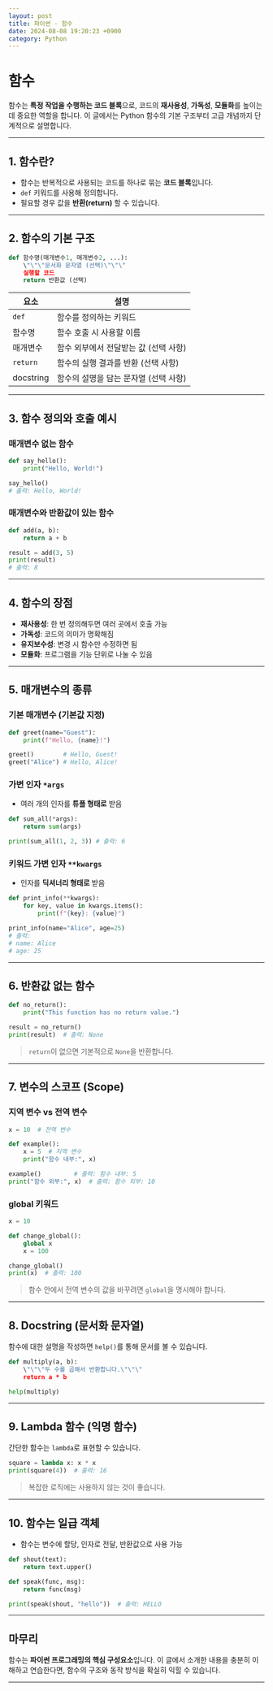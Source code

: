 ```yaml
---
layout: post
title: 파이썬 - 함수
date: 2024-08-08 19:20:23 +0900
category: Python
---
```

# 함수

함수는 **특정 작업을 수행하는 코드 블록**으로, 코드의 **재사용성**, **가독성**, **모듈화**를 높이는 데 중요한 역할을 합니다. 이 글에서는 Python 함수의 기본 구조부터 고급 개념까지 단계적으로 설명합니다.

---

## 1. 함수란?

- 함수는 반복적으로 사용되는 코드를 하나로 묶는 **코드 블록**입니다.
- `def` 키워드를 사용해 정의합니다.
- 필요할 경우 값을 **반환(return)** 할 수 있습니다.

---

## 2. 함수의 기본 구조

```python
def 함수명(매개변수1, 매개변수2, ...):
    \"\"\"문서화 문자열 (선택)\"\"\"
    실행할 코드
    return 반환값 (선택)
```

| 요소       | 설명                                       |
|------------|--------------------------------------------|
| `def`      | 함수를 정의하는 키워드                     |
| 함수명     | 함수 호출 시 사용할 이름                   |
| 매개변수   | 함수 외부에서 전달받는 값 (선택 사항)      |
| `return`   | 함수의 실행 결과를 반환 (선택 사항)        |
| docstring  | 함수의 설명을 담는 문자열 (선택 사항)     |

---

## 3. 함수 정의와 호출 예시

### 매개변수 없는 함수

```python
def say_hello():
    print("Hello, World!")

say_hello()
# 출력: Hello, World!
```

### 매개변수와 반환값이 있는 함수

```python
def add(a, b):
    return a + b

result = add(3, 5)
print(result)
# 출력: 8
```

---

## 4. 함수의 장점

- **재사용성**: 한 번 정의해두면 여러 곳에서 호출 가능  
- **가독성**: 코드의 의미가 명확해짐  
- **유지보수성**: 변경 시 함수만 수정하면 됨  
- **모듈화**: 프로그램을 기능 단위로 나눌 수 있음  

---

## 5. 매개변수의 종류

### 기본 매개변수 (기본값 지정)

```python
def greet(name="Guest"):
    print(f"Hello, {name}!")

greet()        # Hello, Guest!
greet("Alice") # Hello, Alice!
```

### 가변 인자 `*args`

- 여러 개의 인자를 **튜플 형태로** 받음

```python
def sum_all(*args):
    return sum(args)

print(sum_all(1, 2, 3)) # 출력: 6
```

### 키워드 가변 인자 `**kwargs`

- 인자를 **딕셔너리 형태로** 받음

```python
def print_info(**kwargs):
    for key, value in kwargs.items():
        print(f"{key}: {value}")

print_info(name="Alice", age=25)
# 출력:
# name: Alice
# age: 25
```

---

## 6. 반환값 없는 함수

```python
def no_return():
    print("This function has no return value.")

result = no_return()
print(result)  # 출력: None
```

> `return`이 없으면 기본적으로 `None`을 반환합니다.

---

## 7. 변수의 스코프 (Scope)

### 지역 변수 vs 전역 변수

```python
x = 10  # 전역 변수

def example():
    x = 5  # 지역 변수
    print("함수 내부:", x)

example()         # 출력: 함수 내부: 5
print("함수 외부:", x)  # 출력: 함수 외부: 10
```

### global 키워드

```python
x = 10

def change_global():
    global x
    x = 100

change_global()
print(x)  # 출력: 100
```

> 함수 안에서 전역 변수의 값을 바꾸려면 `global`을 명시해야 합니다.

---

## 8. Docstring (문서화 문자열)

함수에 대한 설명을 작성하면 `help()`를 통해 문서를 볼 수 있습니다.

```python
def multiply(a, b):
    \"\"\"두 수를 곱해서 반환합니다.\"\"\"
    return a * b

help(multiply)
```

---

## 9. Lambda 함수 (익명 함수)

간단한 함수는 `lambda`로 표현할 수 있습니다.

```python
square = lambda x: x * x
print(square(4))  # 출력: 16
```

> 복잡한 로직에는 사용하지 않는 것이 좋습니다.

---

## 10. 함수는 일급 객체

- 함수는 변수에 할당, 인자로 전달, 반환값으로 사용 가능

```python
def shout(text):
    return text.upper()

def speak(func, msg):
    return func(msg)

print(speak(shout, "hello"))  # 출력: HELLO
```

---

## 마무리

함수는 **파이썬 프로그래밍의 핵심 구성요소**입니다. 이 글에서 소개한 내용을 충분히 이해하고 연습한다면, 함수의 구조와 동작 방식을 확실히 익힐 수 있습니다.

---
